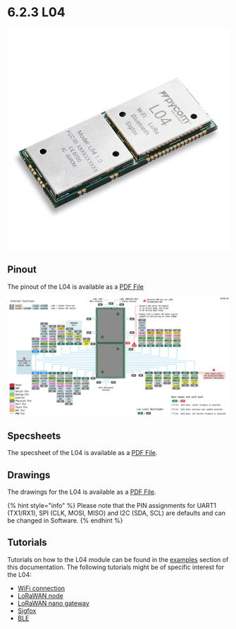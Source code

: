 # 6.2.3 L04

![](../../.gitbook/assets/l04%20%281%29.png)

## Pinout

The pinout of the L04 is available as a [PDF File](https://docs.pycom.io/chapter/datasheets/downloads/l04-pinout.pdf)

![](../../.gitbook/assets/l04-pinout.png)

## Specsheets

The specsheet of the L04 is available as a [PDF File](https://docs.pycom.io/chapter/datasheets/downloads/l04-specsheet.pdf).

## Drawings

The drawings for the L04 is available as a [PDF File](https://docs.pycom.io/chapter/datasheets/downloads/l04-drawing.pdf).

{% hint style="info" %}
Please note that the PIN assignments for UART1 \(TX1/RX1\), SPI \(CLK, MOSI, MISO\) and I2C \(SDA, SCL\) are defaults and can be changed in Software.
{% endhint %}

## Tutorials

Tutorials on how to the L04 module can be found in the [examples](https://docs.pycom.io/chapter/tutorials/) section of this documentation. The following tutorials might be of specific interest for the L04:

* [WiFi connection](https://docs.pycom.io/chapter/tutorials/all/wlan.html)
* [LoRaWAN node](https://docs.pycom.io/chapter/tutorials/lora/lorawan-otaa.html)
* [LoRaWAN nano gateway](https://docs.pycom.io/chapter/tutorials/lora/lorawan-nano-gateway.html)
* [Sigfox](https://docs.pycom.io/chapter/tutorials/sigfox/)
* [BLE](https://docs.pycom.io/chapter/tutorials/all/ble.html)

